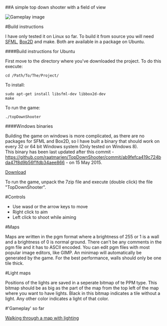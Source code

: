 ##A simple top down shooter with a field of view

![Gameplay image](http://i.imgur.com/ta02I2g.jpg)

#Build instructions

I have only tested it on Linux so far. To build it from source you will need [SFML](http://www.sfml-dev.org/download.php), [Box2D](http://box2d.org/) and make. Both are available in a package on Ubuntu.

####Build instructions for Ubuntu

First move to the directory where you've downloaded the project. To do this execute:  

    cd /Path/To/The/Project/

To install:

    sudo apt-get install libsfml-dev libbox2d-dev  
    make

To run the game:

    ./topDownShooter

####Windows binaries

Building the game on windows is more complicated, as there are no packages for SFML and Box2D, so I have built a binary that should work on every 32 or 64 bit Windows system (Only tested on Windows 8).  
This binary has been last updated after this commit - https://github.com/raatmarien/TopDownShooter/commit/ab9fefca419c724bda47f8d9b56f1fdb34aee866 - on 15 May 2015.

[Download](https://mega.co.nz/#!sIQ0HTiC!oc8wc97CSOYwGihIPf1fcQw7xYAtEMFKkqUb9Ea6D_8)

To run the game, unpack the 7zip file and execute (double click) the file "TopDownShooter".

#Controls
- Use wasd or the arrow keys to move
- Right click to aim
- Left click to shoot while aiming

#Maps

Maps are written in the pgm format where a brightness of 255 or 1 is a wall and a brightness of 0 is normal ground. There can't be any comments in the pgm file and it has to ASCII encoded. You can edit pgm files with most popular image editors, like GIMP. An minimap will automatically be generated by the game. For the best performance, walls should only be one tile thick.

#Light maps

Positions of the lights are saved in a seperate bitmap of te PPM type. This bitmap should be as big as the part of the map from the top left of the map where you want to have lights. Black in this bitmap indicates a tile without a light. Any other color indicates a light of that color.

#'Gameplay' so far

[Walking through a map with lighting](https://gfycat.com/AccurateHospitableBlacknorwegianelkhound)
